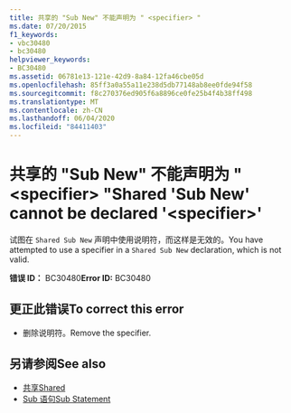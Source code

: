 ```yaml
---
title: 共享的 "Sub New" 不能声明为 " <specifier> "
ms.date: 07/20/2015
f1_keywords:
- vbc30480
- bc30480
helpviewer_keywords:
- BC30480
ms.assetid: 06781e13-121e-42d9-8a84-12fa46cbe05d
ms.openlocfilehash: 85ff3a0a55a11e238d5db77148ab8ee0fde94f58
ms.sourcegitcommit: f8c270376ed905f6a8896ce0fe25b4f4b38ff498
ms.translationtype: MT
ms.contentlocale: zh-CN
ms.lasthandoff: 06/04/2020
ms.locfileid: "84411403"
---
```

# <a name="shared-sub-new-cannot-be-declared-specifier"></a><span data-ttu-id="0071e-102">共享的 "Sub New" 不能声明为 " \<specifier> "</span><span class="sxs-lookup"><span data-stu-id="0071e-102">Shared 'Sub New' cannot be declared '\<specifier>'</span></span>
<span data-ttu-id="0071e-103">试图在 `Shared Sub New` 声明中使用说明符，而这样是无效的。</span><span class="sxs-lookup"><span data-stu-id="0071e-103">You have attempted to use a specifier in a `Shared Sub New` declaration, which is not valid.</span></span>  
  
 <span data-ttu-id="0071e-104">**错误 ID：** BC30480</span><span class="sxs-lookup"><span data-stu-id="0071e-104">**Error ID:** BC30480</span></span>  
  
## <a name="to-correct-this-error"></a><span data-ttu-id="0071e-105">更正此错误</span><span class="sxs-lookup"><span data-stu-id="0071e-105">To correct this error</span></span>  
  
- <span data-ttu-id="0071e-106">删除说明符。</span><span class="sxs-lookup"><span data-stu-id="0071e-106">Remove the specifier.</span></span>  
  
## <a name="see-also"></a><span data-ttu-id="0071e-107">另请参阅</span><span class="sxs-lookup"><span data-stu-id="0071e-107">See also</span></span>

- [<span data-ttu-id="0071e-108">共享</span><span class="sxs-lookup"><span data-stu-id="0071e-108">Shared</span></span>](../language-reference/modifiers/shared.md)
- [<span data-ttu-id="0071e-109">Sub 语句</span><span class="sxs-lookup"><span data-stu-id="0071e-109">Sub Statement</span></span>](../language-reference/statements/sub-statement.md)
